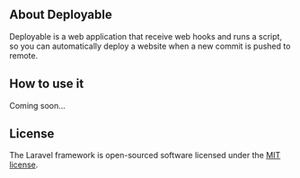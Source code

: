 ## About Deployable

Deployable is a web application that receive web hooks and runs a script, so you can automatically deploy a website when a new commit is pushed to remote.

## How to use it

Coming soon...


## License

The Laravel framework is open-sourced software licensed under the [MIT license](https://opensource.org/licenses/MIT).
